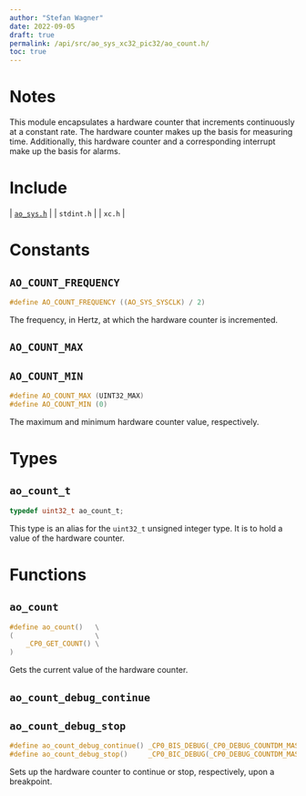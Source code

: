 ```yaml
---
author: "Stefan Wagner"
date: 2022-09-05
draft: true
permalink: /api/src/ao_sys_xc32_pic32/ao_count.h/
toc: true
---
```


# Notes

This module encapsulates a hardware counter that increments continuously at a constant rate. The hardware counter makes up the basis for measuring time. Additionally, this hardware counter and a corresponding interrupt make up the basis for alarms.

# Include

| [`ao_sys.h`](ao_sys.h.md) |
| `stdint.h` |
| `xc.h` |

# Constants

## `AO_COUNT_FREQUENCY`

```c
#define AO_COUNT_FREQUENCY ((AO_SYS_SYSCLK) / 2)
```

The frequency, in Hertz, at which the hardware counter is incremented.

## `AO_COUNT_MAX`
## `AO_COUNT_MIN`

```c
#define AO_COUNT_MAX (UINT32_MAX)
#define AO_COUNT_MIN (0)
```

The maximum and minimum hardware counter value, respectively.

# Types

## `ao_count_t`

```c
typedef uint32_t ao_count_t;
```

This type is an alias for the `uint32_t` unsigned integer type. It is to hold a value of the hardware counter.

# Functions

## `ao_count`

```c
#define ao_count()   \
(                    \
    _CP0_GET_COUNT() \
)
```

Gets the current value of the hardware counter.

## `ao_count_debug_continue`
## `ao_count_debug_stop`

```c
#define ao_count_debug_continue() _CP0_BIS_DEBUG(_CP0_DEBUG_COUNTDM_MASK)
#define ao_count_debug_stop()     _CP0_BIC_DEBUG(_CP0_DEBUG_COUNTDM_MASK)
```

Sets up the hardware counter to continue or stop, respectively, upon a breakpoint.
